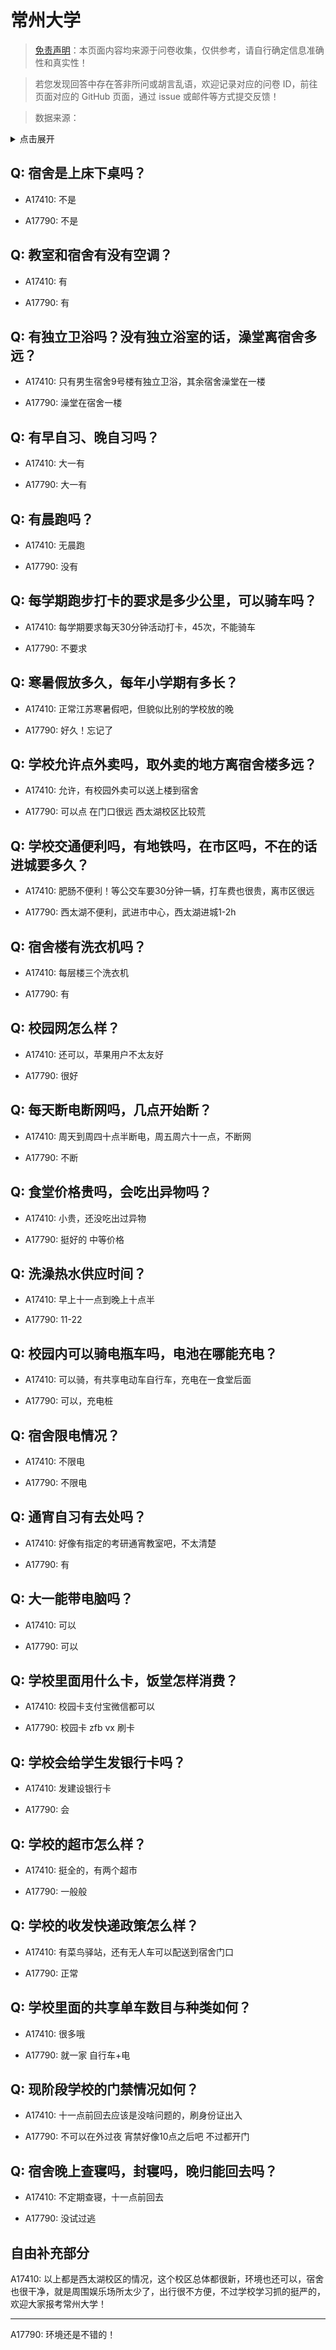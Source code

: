 # 常州大学

> [免责声明](https://colleges.chat/#_3)：本页面内容均来源于问卷收集，仅供参考，请自行确定信息准确性和真实性！

> 若您发现回答中存在答非所问或胡言乱语，欢迎记录对应的问卷 ID，前往页面对应的 GitHub 页面，通过 issue 或邮件等方式提交反馈！

> 数据来源：

<details><summary>点击展开</summary>
<ul>
<li>A17410: 匿名 (2023 年 06 月)</li>
<li>A17790: 匿名 (2023 年 06 月)</li>
</ul>
</details>

## Q: 宿舍是上床下桌吗？

- A17410: 不是

- A17790: 不是

## Q: 教室和宿舍有没有空调？

- A17410: 有

- A17790: 有

## Q: 有独立卫浴吗？没有独立浴室的话，澡堂离宿舍多远？

- A17410: 只有男生宿舍9号楼有独立卫浴，其余宿舍澡堂在一楼

- A17790: 澡堂在宿舍一楼

## Q: 有早自习、晚自习吗？

- A17410: 大一有

- A17790: 大一有

## Q: 有晨跑吗？

- A17410: 无晨跑

- A17790: 没有

## Q: 每学期跑步打卡的要求是多少公里，可以骑车吗？

- A17410: 每学期要求每天30分钟活动打卡，45次，不能骑车

- A17790: 不要求

## Q: 寒暑假放多久，每年小学期有多长？

- A17410: 正常江苏寒暑假吧，但貌似比别的学校放的晚

- A17790: 好久！忘记了

## Q: 学校允许点外卖吗，取外卖的地方离宿舍楼多远？

- A17410: 允许，有校园外卖可以送上楼到宿舍

- A17790: 可以点 在门口很远 西太湖校区比较荒

## Q: 学校交通便利吗，有地铁吗，在市区吗，不在的话进城要多久？

- A17410: 肥肠不便利！等公交车要30分钟一辆，打车费也很贵，离市区很远

- A17790: 西太湖不便利，武进市中心，西太湖进城1-2h

## Q: 宿舍楼有洗衣机吗？

- A17410: 每层楼三个洗衣机

- A17790: 有

## Q: 校园网怎么样？

- A17410: 还可以，苹果用户不太友好

- A17790: 很好

## Q: 每天断电断网吗，几点开始断？

- A17410: 周天到周四十点半断电，周五周六十一点，不断网

- A17790: 不断

## Q: 食堂价格贵吗，会吃出异物吗？

- A17410: 小贵，还没吃出过异物

- A17790: 挺好的 中等价格

## Q: 洗澡热水供应时间？

- A17410: 早上十一点到晚上十点半

- A17790: 11-22

## Q: 校园内可以骑电瓶车吗，电池在哪能充电？

- A17410: 可以骑，有共享电动车自行车，充电在一食堂后面

- A17790: 可以，充电桩

## Q: 宿舍限电情况？

- A17410: 不限电

- A17790: 不限电

## Q: 通宵自习有去处吗？

- A17410: 好像有指定的考研通宵教室吧，不太清楚

- A17790: 有

## Q: 大一能带电脑吗？

- A17410: 可以

- A17790: 可以

## Q: 学校里面用什么卡，饭堂怎样消费？

- A17410: 校园卡支付宝微信都可以

- A17790: 校园卡 zfb vx 刷卡

## Q: 学校会给学生发银行卡吗？

- A17410: 发建设银行卡

- A17790: 会

## Q: 学校的超市怎么样？

- A17410: 挺全的，有两个超市

- A17790: 一般般

## Q: 学校的收发快递政策怎么样？

- A17410: 有菜鸟驿站，还有无人车可以配送到宿舍门口

- A17790: 正常

## Q: 学校里面的共享单车数目与种类如何？

- A17410: 很多哦

- A17790: 就一家 自行车+电

## Q: 现阶段学校的门禁情况如何？

- A17410: 十一点前回去应该是没啥问题的，刷身份证出入

- A17790: 不可以在外过夜 宵禁好像10点之后吧 不过都开门

## Q: 宿舍晚上查寝吗，封寝吗，晚归能回去吗？

- A17410: 不定期查寝，十一点前回去

- A17790: 没试过逃

## 自由补充部分

A17410: 以上都是西太湖校区的情况，这个校区总体都很新，环境也还可以，宿舍也很干净，就是周围娱乐场所太少了，出行很不方便，不过学校学习抓的挺严的，欢迎大家报考常州大学！

***

A17790: 环境还是不错的！